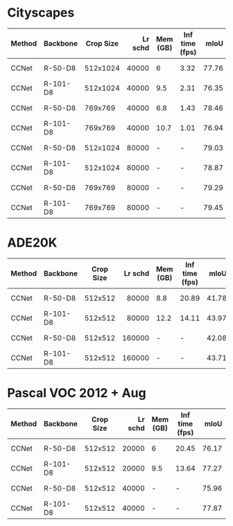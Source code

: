 # Cityscapes
| Method | Backbone | Crop Size | Lr schd | Mem (GB) | Inf time (fps) | mIoU  | mIoU(ms+flip) |                                                                                                                                                                                              download                                                                                                                                                                                              |
|--------|----------|-----------|--------:|----------|----------------|------:|--------------:|----------------------------------------------------------------------------------------------------------------------------------------------------------------------------------------------------------------------------------------------------------------------------------------------------------------------------------------------------------------------------------------------------|
| CCNet  | R-50-D8  | 512x1024  |   40000 |        6 |           3.32 | 77.76 |         78.87 | [model](https://open-mmlab.s3.ap-northeast-2.amazonaws.com/mmsegmentation/models/ccnet/ccnet_r50-d8_512x1024_40k_cityscapes/ccnet_r50-d8_512x1024_40k_cityscapes_20200616_142517-4123f401.pth) &#124; [log](https://open-mmlab.s3.ap-northeast-2.amazonaws.com/mmsegmentation/models/ccnet/ccnet_r50-d8_512x1024_40k_cityscapes/ccnet_r50-d8_512x1024_40k_cityscapes_20200616_142517.log.json)     |
| CCNet  | R-101-D8 | 512x1024  |   40000 |      9.5 |           2.31 | 76.35 |         78.19 | [model](https://open-mmlab.s3.ap-northeast-2.amazonaws.com/mmsegmentation/models/ccnet/ccnet_r101-d8_512x1024_40k_cityscapes/ccnet_r101-d8_512x1024_40k_cityscapes_20200616_142540-a3b84ba6.pth) &#124; [log](https://open-mmlab.s3.ap-northeast-2.amazonaws.com/mmsegmentation/models/ccnet/ccnet_r101-d8_512x1024_40k_cityscapes/ccnet_r101-d8_512x1024_40k_cityscapes_20200616_142540.log.json) |
| CCNet  | R-50-D8  | 769x769   |   40000 |      6.8 |           1.43 | 78.46 |         79.93 | [model](https://open-mmlab.s3.ap-northeast-2.amazonaws.com/mmsegmentation/models/ccnet/ccnet_r50-d8_769x769_40k_cityscapes/ccnet_r50-d8_769x769_40k_cityscapes_20200616_145125-76d11884.pth) &#124; [log](https://open-mmlab.s3.ap-northeast-2.amazonaws.com/mmsegmentation/models/ccnet/ccnet_r50-d8_769x769_40k_cityscapes/ccnet_r50-d8_769x769_40k_cityscapes_20200616_145125.log.json)         |
| CCNet  | R-101-D8 | 769x769   |   40000 |     10.7 |           1.01 | 76.94 |         78.62 | [model](https://open-mmlab.s3.ap-northeast-2.amazonaws.com/mmsegmentation/models/ccnet/ccnet_r101-d8_769x769_40k_cityscapes/ccnet_r101-d8_769x769_40k_cityscapes_20200617_101428-4f57c8d0.pth) &#124; [log](https://open-mmlab.s3.ap-northeast-2.amazonaws.com/mmsegmentation/models/ccnet/ccnet_r101-d8_769x769_40k_cityscapes/ccnet_r101-d8_769x769_40k_cityscapes_20200617_101428.log.json)     |
| CCNet  | R-50-D8  | 512x1024  |   80000 | -        | -              | 79.03 |         80.16 | [model](https://open-mmlab.s3.ap-northeast-2.amazonaws.com/mmsegmentation/models/ccnet/ccnet_r50-d8_512x1024_80k_cityscapes/ccnet_r50-d8_512x1024_80k_cityscapes_20200617_010421-869a3423.pth) &#124; [log](https://open-mmlab.s3.ap-northeast-2.amazonaws.com/mmsegmentation/models/ccnet/ccnet_r50-d8_512x1024_80k_cityscapes/ccnet_r50-d8_512x1024_80k_cityscapes_20200617_010421.log.json)     |
| CCNet  | R-101-D8 | 512x1024  |   80000 | -        | -              | 78.87 |         79.90 | [model](https://open-mmlab.s3.ap-northeast-2.amazonaws.com/mmsegmentation/models/ccnet/ccnet_r101-d8_512x1024_80k_cityscapes/ccnet_r101-d8_512x1024_80k_cityscapes_20200617_203935-ffae8917.pth) &#124; [log](https://open-mmlab.s3.ap-northeast-2.amazonaws.com/mmsegmentation/models/ccnet/ccnet_r101-d8_512x1024_80k_cityscapes/ccnet_r101-d8_512x1024_80k_cityscapes_20200617_203935.log.json) |
| CCNet  | R-50-D8  | 769x769   |   80000 | -        | -              | 79.29 |         81.08 | [model](https://open-mmlab.s3.ap-northeast-2.amazonaws.com/mmsegmentation/models/ccnet/ccnet_r50-d8_769x769_80k_cityscapes/ccnet_r50-d8_769x769_80k_cityscapes_20200617_010421-73eed8ca.pth) &#124; [log](https://open-mmlab.s3.ap-northeast-2.amazonaws.com/mmsegmentation/models/ccnet/ccnet_r50-d8_769x769_80k_cityscapes/ccnet_r50-d8_769x769_80k_cityscapes_20200617_010421.log.json)         |
| CCNet  | R-101-D8 | 769x769   |   80000 | -        | -              | 79.45 |         80.66 | [model](https://open-mmlab.s3.ap-northeast-2.amazonaws.com/mmsegmentation/models/ccnet/ccnet_r101-d8_769x769_80k_cityscapes/ccnet_r101-d8_769x769_80k_cityscapes_20200618_011502-ad3cd481.pth) &#124; [log](https://open-mmlab.s3.ap-northeast-2.amazonaws.com/mmsegmentation/models/ccnet/ccnet_r101-d8_769x769_80k_cityscapes/ccnet_r101-d8_769x769_80k_cityscapes_20200618_011502.log.json)     |

# ADE20K
| Method | Backbone | Crop Size | Lr schd | Mem (GB) | Inf time (fps) | mIoU  | mIoU(ms+flip) |                                                                                                                                                                                      download                                                                                                                                                                                      |
|--------|----------|-----------|--------:|----------|----------------|------:|--------------:|------------------------------------------------------------------------------------------------------------------------------------------------------------------------------------------------------------------------------------------------------------------------------------------------------------------------------------------------------------------------------------|
| CCNet  | R-50-D8  | 512x512   |   80000 |      8.8 |          20.89 | 41.78 |         42.98 | [model](https://open-mmlab.s3.ap-northeast-2.amazonaws.com/mmsegmentation/models/ccnet/ccnet_r50-d8_512x512_80k_ade20k/ccnet_r50-d8_512x512_80k_ade20k_20200615_014848-aa37f61e.pth) &#124; [log](https://open-mmlab.s3.ap-northeast-2.amazonaws.com/mmsegmentation/models/ccnet/ccnet_r50-d8_512x512_80k_ade20k/ccnet_r50-d8_512x512_80k_ade20k_20200615_014848.log.json)         |
| CCNet  | R-101-D8 | 512x512   |   80000 |     12.2 |          14.11 | 43.97 |         45.13 | [model](https://open-mmlab.s3.ap-northeast-2.amazonaws.com/mmsegmentation/models/ccnet/ccnet_r101-d8_512x512_80k_ade20k/ccnet_r101-d8_512x512_80k_ade20k_20200615_014848-1f4929a3.pth) &#124; [log](https://open-mmlab.s3.ap-northeast-2.amazonaws.com/mmsegmentation/models/ccnet/ccnet_r101-d8_512x512_80k_ade20k/ccnet_r101-d8_512x512_80k_ade20k_20200615_014848.log.json)     |
| CCNet  | R-50-D8  | 512x512   |  160000 | -        | -              | 42.08 |         43.13 | [model](https://open-mmlab.s3.ap-northeast-2.amazonaws.com/mmsegmentation/models/ccnet/ccnet_r50-d8_512x512_160k_ade20k/ccnet_r50-d8_512x512_160k_ade20k_20200616_084435-7c97193b.pth) &#124; [log](https://open-mmlab.s3.ap-northeast-2.amazonaws.com/mmsegmentation/models/ccnet/ccnet_r50-d8_512x512_160k_ade20k/ccnet_r50-d8_512x512_160k_ade20k_20200616_084435.log.json)     |
| CCNet  | R-101-D8 | 512x512   |  160000 | -        | -              | 43.71 |         45.04 | [model](https://open-mmlab.s3.ap-northeast-2.amazonaws.com/mmsegmentation/models/ccnet/ccnet_r101-d8_512x512_160k_ade20k/ccnet_r101-d8_512x512_160k_ade20k_20200616_000644-e849e007.pth) &#124; [log](https://open-mmlab.s3.ap-northeast-2.amazonaws.com/mmsegmentation/models/ccnet/ccnet_r101-d8_512x512_160k_ade20k/ccnet_r101-d8_512x512_160k_ade20k_20200616_000644.log.json) |

# Pascal VOC 2012 + Aug
| Method | Backbone | Crop Size | Lr schd | Mem (GB) | Inf time (fps) | mIoU  | mIoU(ms+flip) |                                                                                                                                                                                        download                                                                                                                                                                                        |
|--------|----------|-----------|--------:|----------|----------------|------:|--------------:|----------------------------------------------------------------------------------------------------------------------------------------------------------------------------------------------------------------------------------------------------------------------------------------------------------------------------------------------------------------------------------------|
| CCNet  | R-50-D8  | 512x512   |   20000 |        6 |          20.45 | 76.17 |         77.51 | [model](https://open-mmlab.s3.ap-northeast-2.amazonaws.com/mmsegmentation/models/ccnet/ccnet_r50-d8_512x512_20k_voc12aug/ccnet_r50-d8_512x512_20k_voc12aug_20200617_193212-fad81784.pth) &#124; [log](https://open-mmlab.s3.ap-northeast-2.amazonaws.com/mmsegmentation/models/ccnet/ccnet_r50-d8_512x512_20k_voc12aug/ccnet_r50-d8_512x512_20k_voc12aug_20200617_193212.log.json)     |
| CCNet  | R-101-D8 | 512x512   |   20000 |      9.5 |          13.64 | 77.27 |         79.02 | [model](https://open-mmlab.s3.ap-northeast-2.amazonaws.com/mmsegmentation/models/ccnet/ccnet_r101-d8_512x512_20k_voc12aug/ccnet_r101-d8_512x512_20k_voc12aug_20200617_193212-0007b61d.pth) &#124; [log](https://open-mmlab.s3.ap-northeast-2.amazonaws.com/mmsegmentation/models/ccnet/ccnet_r101-d8_512x512_20k_voc12aug/ccnet_r101-d8_512x512_20k_voc12aug_20200617_193212.log.json) |
| CCNet  | R-50-D8  | 512x512   |   40000 | -        | -              | 75.96 |         77.04 | [model](https://open-mmlab.s3.ap-northeast-2.amazonaws.com/mmsegmentation/models/ccnet/ccnet_r50-d8_512x512_40k_voc12aug/ccnet_r50-d8_512x512_40k_voc12aug_20200613_232127-c2a15f02.pth) &#124; [log](https://open-mmlab.s3.ap-northeast-2.amazonaws.com/mmsegmentation/models/ccnet/ccnet_r50-d8_512x512_40k_voc12aug/ccnet_r50-d8_512x512_40k_voc12aug_20200613_232127.log.json)     |
| CCNet  | R-101-D8 | 512x512   |   40000 | -        | -              | 77.87 |         78.90 | [model](https://open-mmlab.s3.ap-northeast-2.amazonaws.com/mmsegmentation/models/ccnet/ccnet_r101-d8_512x512_40k_voc12aug/ccnet_r101-d8_512x512_40k_voc12aug_20200613_232127-c30da577.pth) &#124; [log](https://open-mmlab.s3.ap-northeast-2.amazonaws.com/mmsegmentation/models/ccnet/ccnet_r101-d8_512x512_40k_voc12aug/ccnet_r101-d8_512x512_40k_voc12aug_20200613_232127.log.json) |
